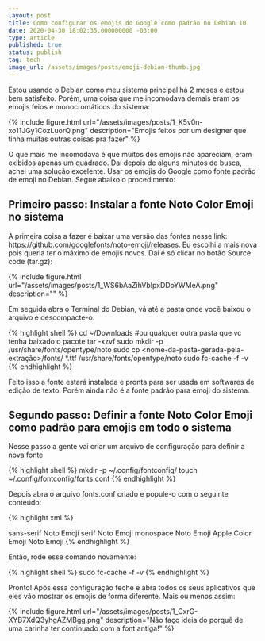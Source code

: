 ```yaml
---
layout: post
title: Como configurar os emojis do Google como padrão no Debian 10
date: 2020-04-30 18:02:35.000000000 -03:00
type: article
published: true
status: publish
tag: tech
image_url: /assets/images/posts/emoji-debian-thumb.jpg
---
```


Estou usando o Debian como meu sistema principal há 2 meses e estou 
bem satisfeito. Porém, uma coisa que me incomodava demais eram os 
emojis feios e monocromáticos do sistema:

{% include figure.html
     url="/assets/images/posts/1_K5v0n-xo11JGy1CozLuorQ.png"
     description="Emojis feitos por um designer que tinha muitas outras coisas pra fazer"
%}

O que mais me incomodava é que muitos dos emojis não apareciam, 
eram exibidos apenas um quadrado. Daí depois de alguns minutos
de busca, achei uma solução excelente. Usar os emojis do Google
como fonte padrão de emoji no Debian. Segue abaixo o
procedimento:

## Primeiro passo: Instalar a fonte Noto Color Emoji no sistema
A primeira coisa a fazer é baixar uma versão das fontes nesse 
link: https://github.com/googlefonts/noto-emoji/releases.
Eu escolhi a mais nova pois queria ter o máximo de emojis novos.
Daí é só clicar no botão Source code (tar.gz):

{% include figure.html 
    url="/assets/images/posts/1_WS6bAaZihVbIpxDDoYWMeA.png"
    description=""
%}

Em seguida abra o Terminal do Debian, vá até a pasta onde você
baixou o arquivo e descompacte-o.

{% highlight shell %}
cd ~/Downloads #ou qualquer outra pasta que vc tenha baixado o pacote
tar -xzvf <nome-do-seu-pacote>
sudo mkdir -p /usr/share/fonts/opentype/noto
sudo cp <nome-da-pasta-gerada-pela-extração>/fonts/ *.ttf /usr/share/fonts/opentype/noto
sudo fc-cache -f -v
{% endhighlight %}

Feito isso a fonte estará instalada e pronta para ser usada em softwares
de edição de texto. Porém ainda não é a fonte padrão para emoji do
sistema.

## Segundo passo: Definir a fonte Noto Color Emoji como padrão para emojis em todo o sistema

Nesse passo a gente vai criar um arquivo de configuração para definir a nova fonte

{% highlight shell %}
mkdir -p ~/.config/fontconfig/
touch ~/.config/fontconfig/fonts.conf
{% endhighlight %}

Depois abra o arquivo fonts.conf criado e popule-o com o seguinte
conteúdo:

{% highlight xml %}
<?xml version="1.0" encoding="UTF-8"?>
<!DOCTYPE fontconfig SYSTEM "fonts.dtd">

<fontconfig>
  <match>
    <test name="family"><string>sans-serif</string></test>
    <edit name="family" mode="prepend" binding="strong">
      <string>Noto Emoji</string>
    </edit>
  </match>
  <match>
    <test name="family"><string>serif</string></test>
    <edit name="family" mode="prepend" binding="strong">
      <string>Noto Emoji</string>
    </edit>
  </match>
  <match>
    <test name="family"><string>monospace</string></test>
    <edit name="family" mode="prepend" binding="strong">
      <string>Noto Emoji</string>
    </edit>
  </match>
  <match>
    <test name="family"><string>Apple Color Emoji</string></test>
    <edit name="family" mode="prepend" binding="strong">
      <string>Noto Emoji</string>
    </edit>
  </match>
</fontconfig>
{% endhighlight %}

Então, rode esse comando novamente:

{% highlight shell %}
sudo fc-cache -f -v
{% endhighlight %}

Pronto! Após essa configuração feche e abra todos os seus aplicativos
que eles vão mostrar os emojis de forma diferente. Mais ou menos
assim:

{% include figure.html 
    url="/assets/images/posts/1_CxrG-XYB7XdQ3yhgAZMBgg.png"
    description="Não faço ideia do porquê de uma carinha ter continuado com a font antiga!"
%}